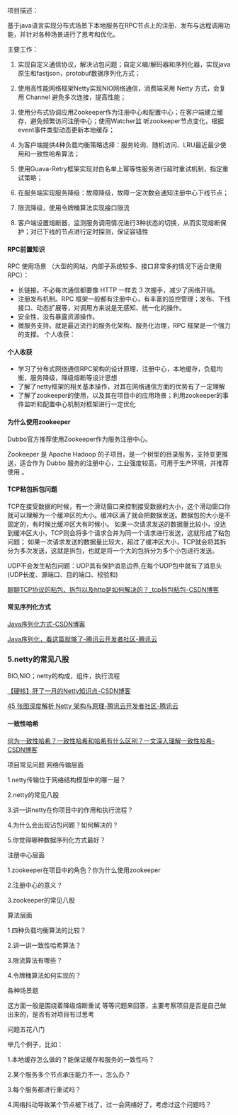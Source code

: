 项目描述：

基于java语言实现分布式场景下本地服务在RPC节点上的注册、发布与远程调用功能，并针对各种场景进行了思考和优化。

主要工作：

1. 实现自定义通信协议，解决沾包问题；自定义编/解码器和序列化器，实现java原生和fastjson，protobuf数据序列化方式；

2. 使用高性能网络框架Netty实现NIO网络通信，消费端采用 Netty 方式，会复用 Channel 避免多次连接，提高性能；

3. 使用分布式协调应用Zookeeper作为注册中心和配置中心；在客户端建立缓存，避免频繁访问注册中心；使用Watcher监 听zookeeper节点变化，根据event事件类型动态更新本地缓存；

4. 为客户端提供4种负载均衡策略选择：服务轮询、随机访问、LRU最近最少使用和一致性哈希算法；
5. 使用Guava-Retry框架实现对白名单上幂等性服务进行超时重试机制，指定重试策略；

6. 在服务端实现服务降级：故障降级，故障一定次数会通知注册中心下线节点；

7. 限流降级，使用令牌桶算法实现接口限流

8. 客户端设置熔断器，监测服务调用情况进行3种状态的切换，从而实现熔断保护；对已下线的节点进行定时探测，保证容错性
#### RPC前置知识
RPC 使用场景 （大型的网站，内部子系统较多、接口非常多的情况下适合使用 RPC）：
- 长链接。不必每次通信都要像 HTTP 一样去 3 次握手，减少了网络开销。
- 注册发布机制。RPC 框架一般都有注册中心，有丰富的监控管理；发布、下线接口、动态扩展等，对调用方来说是无感知、统一化的操作。
- 安全性，没有暴露资源操作。
- 微服务支持。就是最近流行的服务化架构、服务化治理，RPC 框架是一个强力的支撑。
  个人收获：
#### 个人收获
- 学习了分布式网络通信RPC架构的设计原理，注册中心，本地缓存，负载均衡，服务降级，降级熔断等设计思想
- 了解了netty框架的相关基本操作，对其在网络通信方面的优势有了一定理解
- 了解了zookeeper的使用，以及其在项目中的应用场景；利用zookeeper的事件监听和配置中心机制对框架进行一定优化
#### 为什么使用zookeeper
Dubbo官方推荐使用Zookeeper作为服务注册中心。

Zookeeper 是 Apache Hadoop 的子项目，是一个树型的目录服务，支持变更推送，适合作为 Dubbo 服务的注册中心，工业强度较高，可用于生产环境，并推荐使用 。

#### TCP粘包拆包问题

TCP在接受数据的时候，有一个滑动窗口来控制接受数据的大小，这个滑动窗口你就可以理解为一个缓冲区的大小。缓冲区满了就会把数据发送。数据包的大小是不固定的，有时候比缓冲区大有时候小。 如果一次请求发送的数据量比较小，没达到缓冲区大小，TCP则会将多个请求合并为同一个请求进行发送，这就形成了粘包问题； 如果一次请求发送的数据量比较大，超过了缓冲区大小，TCP就会将其拆分为多次发送，这就是拆包，也就是将一个大的包拆分为多个小包进行发送。

UDP不会发生粘包问题：UDP具有保护消息边界,在每个UDP包中就有了消息头(UDP长度、源端口、目的端口、校验和)

[聊聊TCP协议的粘包、拆包以及http是如何解决的？_tcp拆包粘包-CSDN博客](https://blog.csdn.net/cj_eryue/article/details/131046881)

#### 常见序列化方式

[Java序列化方式-CSDN博客](https://blog.csdn.net/qq_33314107/article/details/80836185)

[Java序列化，看这篇就够了-腾讯云开发者社区-腾讯云](https://cloud.tencent.com/developer/article/1783576)

### **5.netty的常见八股**

BIO,NIO；netty的构成，组件，执行流程

[【硬核】肝了一月的Netty知识点-CSDN博客](https://blog.csdn.net/qq_35190492/article/details/113174359?spm=1001.2014.3001.5506)

[45 张图深度解析 Netty 架构与原理-腾讯云开发者社区-腾讯云](https://cloud.tencent.com/developer/article/1754078)


#### 一致性哈希

[何为一致性哈希？一致性哈希和哈希有什么区别？一文深入理解一致性哈希-CSDN博客](https://blog.csdn.net/weixin_45683778/article/details/136694740)

项目常见问题
网络传输层面


1.netty传输位于网络结构模型中的哪一层？

2.netty的常见八股

3.讲一讲netty在你项目中的作用和执行流程？



4.为什么会出现沾包问题？如何解决的？

5.你觉得哪种数据序列化方式最好？





注册中心层面


1.zookeeper在项目中的角色？你为什么使用zookeeper

2.注册中心的意义？

3.zookeeper的常见八股





算法层面


1.四种负载均衡算法的比较？

2.讲一讲一致性哈希算法？

3.限流算法有哪些？

4.令牌桶算法如何实现的？





各种场景题


这方面一般是围绕着降级熔断重试 等等问题来回答，主要考察项目是否是自己做出来的，是否有对项目有过思考

问题五花八门

举几个例子，比如：

1.本地缓存怎么做的？能保证缓存和服务的一致性吗？



2.某个服务多个节点承压能力不一，怎么办？



3.每个服务都进行重试吗？



4.网络抖动导致某个节点被下线了，过一会网络好了，考虑过这个问题吗？